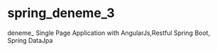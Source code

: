 # spring_deneme_3
deneme_ Single Page Application with AngularJs,Restful Spring Boot, Spring DataJpa
